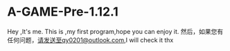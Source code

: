 # A-GAME-Pre-1.12.1
Hey ,It's me.
This is ,my first program,hope you can enjoy it.
然后，如果您有任何问题，请发送至qy0201@outlook.com,I will check it
thx
